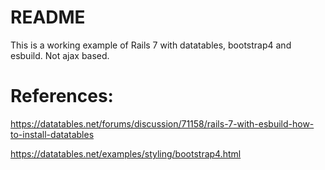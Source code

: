 # README

This is a working example of Rails 7 with datatables, bootstrap4 and esbuild. Not ajax based.

# References:
https://datatables.net/forums/discussion/71158/rails-7-with-esbuild-how-to-install-datatables

https://datatables.net/examples/styling/bootstrap4.html

